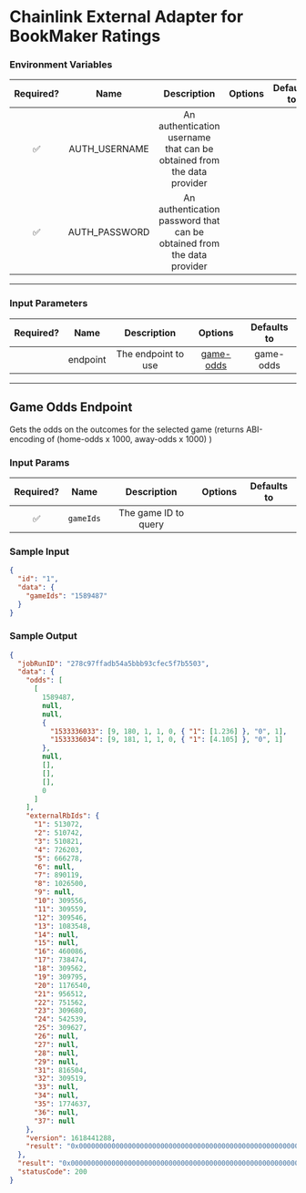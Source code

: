 # Chainlink External Adapter for BookMaker Ratings

### Environment Variables

| Required? |     Name      |                              Description                               | Options | Defaults to |
| :-------: | :-----------: | :--------------------------------------------------------------------: | :-----: | :---------: |
|    ✅     | AUTH_USERNAME | An authentication username that can be obtained from the data provider |         |             |
|    ✅     | AUTH_PASSWORD | An authentication password that can be obtained from the data provider |         |             |

---

### Input Parameters

| Required? |   Name   |     Description     |             Options              | Defaults to |
| :-------: | :------: | :-----------------: | :------------------------------: | :---------: |
|           | endpoint | The endpoint to use | [game-odds](#Game-Odds-Endpoint) |  game-odds  |

---

## Game Odds Endpoint

Gets the odds on the outcomes for the selected game (returns ABI-encoding of (home-odds x 1000, away-odds x 1000) )

### Input Params

| Required? |   Name    |     Description      | Options | Defaults to |
| :-------: | :-------: | :------------------: | :-----: | :---------: |
|    ✅     | `gameIds` | The game ID to query |         |             |

### Sample Input

```json
{
  "id": "1",
  "data": {
    "gameIds": "1589487"
  }
}
```

### Sample Output

```json
{
  "jobRunID": "278c97ffadb54a5bbb93cfec5f7b5503",
  "data": {
    "odds": [
      [
        1589487,
        null,
        null,
        {
          "1533336033": [9, 180, 1, 1, 0, { "1": [1.236] }, "0", 1],
          "1533336034": [9, 181, 1, 1, 0, { "1": [4.105] }, "0", 1]
        },
        null,
        [],
        [],
        [],
        0
      ]
    ],
    "externalRbIds": {
      "1": 513072,
      "2": 510742,
      "3": 510821,
      "4": 726203,
      "5": 666278,
      "6": null,
      "7": 890119,
      "8": 1026500,
      "9": null,
      "10": 309556,
      "11": 309559,
      "12": 309546,
      "13": 1083548,
      "14": null,
      "15": null,
      "16": 460086,
      "17": 738474,
      "18": 309562,
      "19": 309795,
      "20": 1176540,
      "21": 956512,
      "22": 751562,
      "23": 309680,
      "24": 542539,
      "25": 309627,
      "26": null,
      "27": null,
      "28": null,
      "29": null,
      "31": 816504,
      "32": 309519,
      "33": null,
      "34": null,
      "35": 1774637,
      "36": null,
      "37": null
    },
    "version": 1618441288,
    "result": "0x00000000000000000000000000000000000000000000000000000000000004d40000000000000000000000000000000000000000000000000000000000001009"
  },
  "result": "0x00000000000000000000000000000000000000000000000000000000000004d40000000000000000000000000000000000000000000000000000000000001009",
  "statusCode": 200
}
```
